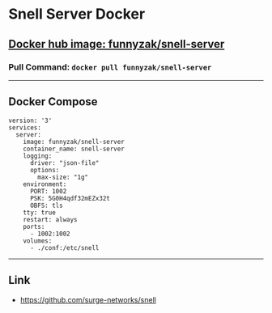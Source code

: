 # Snell Server Docker

## [Docker hub image: funnyzak/snell-server](https://hub.docker.com/r/funnyzak/snell-server)


### Pull Command: `docker pull funnyzak/snell-server`

---

## Docker Compose

```docker
version: '3'
services:
  server:
    image: funnyzak/snell-server
    container_name: snell-server
    logging:
      driver: "json-file"
      options:
        max-size: "1g"
    environment:
      PORT: 1002
      PSK: 5G0H4qdf32mEZx32t
      OBFS: tls
    tty: true
    restart: always
    ports:
      - 1002:1002
    volumes:
      - ./conf:/etc/snell
```

---

## Link

* https://github.com/surge-networks/snell
